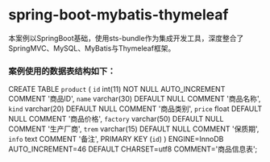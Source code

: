 # spring-boot-mybatis-thymeleaf
本案例以SpringBoot基础，使用sts-bundle作为集成开发工具，深度整合了SpringMVC、MySQL、MyBatis与Thymeleaf框架。
### 案例使用的数据表结构如下：
CREATE TABLE `product` (
  `id` int(11) NOT NULL AUTO_INCREMENT COMMENT '商品ID',
  `name` varchar(30) DEFAULT NULL COMMENT '商品名称',
  `kind` varchar(20) DEFAULT NULL COMMENT '商品类别',
  `price` float DEFAULT NULL COMMENT '商品价格',
  `factory` varchar(50) DEFAULT NULL COMMENT '生产厂商',
  `trem` varchar(15) DEFAULT NULL COMMENT '保质期',
  `info` text COMMENT '备注',
  PRIMARY KEY (`id`)
) ENGINE=InnoDB AUTO_INCREMENT=46 DEFAULT CHARSET=utf8 COMMENT='商品信息表';

